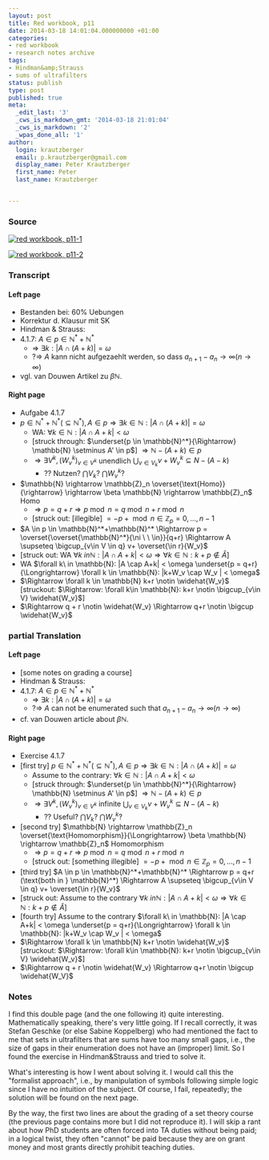```yaml
---
layout: post
title: Red workbook, p11
date: 2014-03-18 14:01:04.000000000 +01:00
categories:
- red workbook
- research notes archive
tags:
- Hindman&amp;Strauss
- sums of ultrafilters
status: publish
type: post
published: true
meta:
  _edit_last: '3'
  _cws_is_markdown_gmt: '2014-03-18 21:01:04'
  _cws_is_markdown: '2'
  _wpas_done_all: '1'
author:
  login: krautzberger
  email: p.krautzberger@gmail.com
  display_name: Peter Krautzberger
  first_name: Peter
  last_name: Krautzberger


---
```


### Source

[![red workbook, p11-1](assets/2014-03-18-09.34.16_cropped-678x1024.jpg)](http://boolesrings.org/krautzberger/files/2014/03/2014-03-18-09.34.16_cropped.jpg)

[![red workbook, p11-2](assets/2014-03-18-09.34.21_cropped-698x1024.jpg)](http://boolesrings.org/krautzberger/files/2014/03/2014-03-18-09.34.21_cropped.jpg)

### Transcript

#### Left page

*   Bestanden bei: 60% Uebungen
*   Korrektur d. Klausur mit SK
*   Hindman & Strauss:
*   4.1.7: $A \in p \in \mathbb{N}^*+\mathbb{N}^*$
    *   => $\exists k: |A \cap (A+k)| = \omega$
    *   ?=> $A$ kann nicht aufgezaehlt werden, so dass $a_{n+1} - a_n \to \infty (n \to \infty)$
*   vgl. van Douwen Artikel zu $\beta \mathbb{N}$.

#### Right page

*   Aufgabe 4.1.7
*   $p \in \mathbb{N}^*+\mathbb{N}^* (\subseteq \mathbb{N}^*), A\in p \Rightarrow \exists k \in \mathbb{N}: |A \cap (A+k)| = \omega$
    *   WA: $\forall k \in \mathbb{N}: |A \cap A+k| < \omega$
    *   [struck through: $\underset{p \in \mathbb{N}^*}{\Rightarrow} \mathbb{N} \setminus A' \in p$] $\Rightarrow \mathbb{N} - (A+k) \in p$
    *   $\Rightarrow \exists V^k, (W_v^k)_{v \in V^k}$ unendlich $\bigcup_{v\in V_k} v+ W_v^k \subseteq N - (A-k)$
        *   ?? Nutzen? $\bigcap V_k$? $\bigcap W_v^k$?
*   $\mathbb{N} \rightarrow \mathbb{Z}_n \overset{\text{Homo}}{\rightarrow} \rightarrow \beta \mathbb{N} \rightarrow \mathbb{Z}_n$ Homo
    *   $\Rightarrow p = q+r \Rightarrow p \bmod n = q \bmod n + r \bmod n$
    *   [struck out: [illegible] $= -p +\bmod n \in \mathbb{Z}_p = {0, \ldots, n-1}$
*   $A \in p \in \mathbb{N}^*+\mathbb{N}^* \Rightarrow p = \overset{\overset{\mathbb{N}^*}{\ni \ \ \in}}{q+r} \Rightarrow A \supseteq \bigcup_{v\in V \in q} v+ \overset{\in r}{W_v}$
*   [struck out: WA $\forall k\ in \mathbb{N}: |A \cap A+k| < \omega \Rightarrow \forall k \in \mathbb{N}: k+p \notin \widehat{A}$]
*   WA $\forall k\ in \mathbb{N}: |A \cap A+k| < \omega \underset{p = q+r}{\Longrightarrow} \forall k \in \mathbb{N}: |k+W_v \cap W_v | < \omega$
*   $\Rightarrow \forall k \in \mathbb{N} k+r \notin \widehat{W_v}$ [struckout: $\Rightarrow: \forall k\in \mathbb{N}: k+r \notin \bigcup_{v\in V} \widehat{W_v}$]
*   $\Rightarrow q + r \notin \widehat{W_v} \Rightarrow q+r \notin \bigcup \widehat{W_v}$

### partial Translation

#### Left page

*   [some notes on grading a course]
*   Hindman & Strauss:
*   4.1.7: $A \in p \in \mathbb{N}^*+\mathbb{N}^*$
    *   => $\exists k: |A \cap (A+k)| = \omega$
    *   ?=> $A$ can not be enumerated such that $a_{n+1} - a_n \to \infty (n \to \infty)$
*   cf. van Douwen article about $\beta \mathbb{N}$.

#### Right page

*   Exercise 4.1.7
*   [first try] $p \in \mathbb{N}^*+\mathbb{N}^* (\subseteq \mathbb{N}^*), A\in p \Rightarrow \exists k \in \mathbb{N}: |A \cap (A+k)| = \omega$
    *   Assume to the contrary: $\forall k \in \mathbb{N}: |A \cap A+k| < \omega$
    *   [struck through: $\underset{p \in \mathbb{N}^*}{\Rightarrow} \mathbb{N} \setminus A' \in p$] $\Rightarrow \mathbb{N} - (A+k) \in p$
    *   $\Rightarrow \exists V^k, (W_v^k)_{v \in V^k}$ infinite $\bigcup_{v\in V_k} v+ W_v^k \subseteq N - (A-k)$
        *   ?? Useful? $\bigcap V_k$? $\bigcap W_v^k$?
*   [second try] $\mathbb{N} \rightarrow \mathbb{Z}_n \overset{\text{Homomorphism}}{\Longrightarrow} \beta \mathbb{N} \rightarrow \mathbb{Z}_n$ Homomorphism
    *   $\Rightarrow p = q+r \Rightarrow p \bmod n = q \bmod n + r \bmod n$
    *   [struck out: [something illegible] $= -p +\bmod n \in \mathbb{Z}_p = {0, \ldots, n-1}$
*   [third try] $A \in p \in \mathbb{N}^*+\mathbb{N}^* \Rightarrow p = q+r (\text{both in } \mathbb{N}^*) \Rightarrow A \supseteq \bigcup_{v\in V \in q} v+ \overset{\in r}{W_v}$
*   [struck out: Assume to the contrary $\forall k\ in \mathbb{N}: |A \cap A+k| < \omega \Rightarrow \forall k \in \mathbb{N}: k+p \notin \widehat{A}$]
*   [fourth try] Assume to the contrary $\forall k\ in \mathbb{N}: |A \cap A+k| < \omega \underset{p = q+r}{\Longrightarrow} \forall k \in \mathbb{N}: |k+W_v \cap W_v | < \omega$
*   $\Rightarrow \forall k \in \mathbb{N} k+r \notin \widehat{W_v}$ [struckout: $\Rightarrow: \forall k\in \mathbb{N}: k+r \notin \bigcup_{v\in V} \widehat{W_v}$]
*   $\Rightarrow q + r \notin \widehat{W_v} \Rightarrow q+r \notin \bigcup \widehat{W_V}$

### Notes

I find this double page (and the one following it) quite interesting. Mathematically speaking, there's very little going. If I recall correctly, it was Stefan Geschke (or else Sabine Koppelberg) who had mentioned the fact to me that sets in ultrafilters that are sums have too many small gaps, i.e., the size of gaps in their enumeration does not have an (improper) limit. So I found the exercise in Hindman&Strauss and tried to solve it.

What's interesting is how I went about solving it. I would call this the "formalist approach", i.e., by manipulation of symbols following simple logic since I have no intuition of the subject. Of course, I fail, repeatedly; the solution will be found on the next page.

By the way, the first two lines are about the grading of a set theory course (the previous page contains more but I did not reproduce it). I will skip a rant about how PhD students are often forced into TA duties without being paid; in a logical twist, they often "cannot" be paid because they are on grant money and most grants directly prohibit teaching duties.